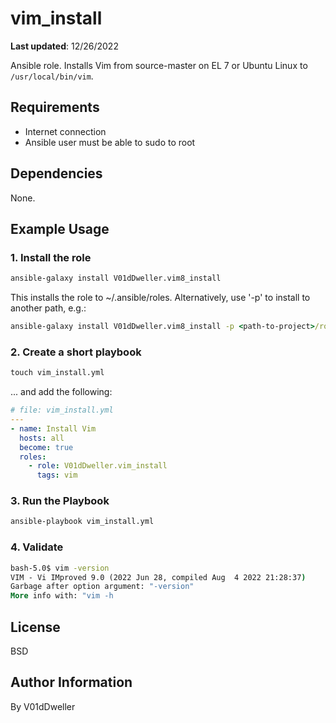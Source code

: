 # vim_install

**Last updated**: 12/26/2022<br>

Ansible role. Installs Vim from source-master on EL 7 or Ubuntu Linux to
`/usr/local/bin/vim`.

## Requirements

* Internet connection
* Ansible user must be able to sudo to root

## Dependencies

None.

## Example Usage

### 1. Install the role

```cmd
ansible-galaxy install V01dDweller.vim8_install
```

This installs the role to ~/.ansible/roles. Alternatively, use '-p' to install
to another path, e.g.:

```cmd
ansible-galaxy install V01dDweller.vim8_install -p <path-to-project>/roles
```

### 2. Create a short playbook

```cmd
touch vim_install.yml
```

... and add the following:


```yaml
# file: vim_install.yml
---
- name: Install Vim
  hosts: all
  become: true
  roles:
    - role: V01dDweller.vim_install
      tags: vim
```

### 3. Run the Playbook

```cmd
ansible-playbook vim_install.yml
```

### 4. Validate

```cmd
bash-5.0$ vim -version
VIM - Vi IMproved 9.0 (2022 Jun 28, compiled Aug  4 2022 21:28:37)
Garbage after option argument: "-version"
More info with: "vim -h
```

## License

BSD

## Author Information

By V01dDweller

[modeline]: # ( vim: set textwidth=78 colorcolumn=80: )
